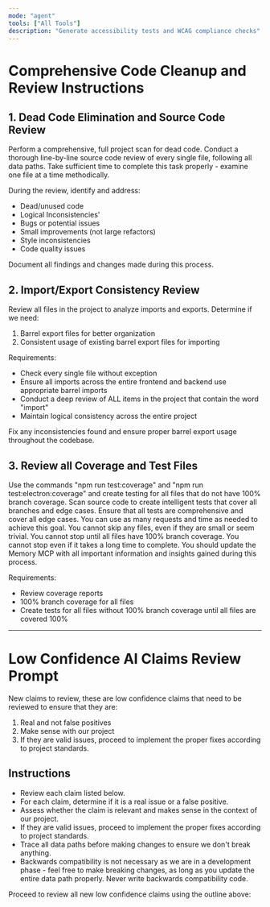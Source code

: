```yaml
---
mode: "agent"
tools: ["All Tools"]
description: "Generate accessibility tests and WCAG compliance checks"
---
```


# Comprehensive Code Cleanup and Review Instructions

## 1. Dead Code Elimination and Source Code Review

Perform a comprehensive, full project scan for dead code. Conduct a thorough line-by-line source code review of every single file, following all data paths. Take sufficient time to complete this task properly - examine one file at a time methodically.

During the review, identify and address:

- Dead/unused code
- Logical Inconsistencies'
- Bugs or potential issues
- Small improvements (not large refactors)
- Style inconsistencies
- Code quality issues

Document all findings and changes made during this process.

## 2. Import/Export Consistency Review

Review all files in the project to analyze imports and exports. Determine if we need:

1. Barrel export files for better organization
2. Consistent usage of existing barrel export files for importing

Requirements:

- Check every single file without exception
- Ensure all imports across the entire frontend and backend use appropriate barrel imports
- Conduct a deep review of ALL items in the project that contain the word "import"
- Maintain logical consistency across the entire project

Fix any inconsistencies found and ensure proper barrel export usage throughout the codebase.

## 3. Review all Coverage and Test Files

Use the commands "npm run test:coverage" and "npm run test:electron:coverage" and create testing for all files that do not have 100% branch coverage.
Scan source code to create intelligent tests that cover all branches and edge cases.
Ensure that all tests are comprehensive and cover all edge cases.
You can use as many requests and time as needed to achieve this goal.
You cannot skip any files, even if they are small or seem trivial.
You cannot stop until all files have 100% branch coverage.
You cannot stop even if it takes a long time to complete.
You should update the Memory MCP with all important information and insights gained during this process.

Requirements:

- Review coverage reports
- 100% branch coverage for all files
- Create tests for all files without 100% branch coverage until all files are covered 100%

---

# Low Confidence AI Claims Review Prompt

New claims to review, these are low confidence claims that need to be reviewed to ensure that they are:

1. Real and not false positives
2. Make sense with our project
3. If they are valid issues, proceed to implement the proper fixes according to project standards.

## Instructions

- Review each claim listed below.
- For each claim, determine if it is a real issue or a false positive.
- Assess whether the claim is relevant and makes sense in the context of our project.
- If they are valid issues, proceed to implement the proper fixes according to project standards.
- Trace all data paths before making changes to ensure we don't break anything.
- Backwards compatibility is not necessary as we are in a development phase - feel free to make breaking changes, as long as you update the entire data path properly. Never write backwards compatibility code.

Proceed to review all new low confidence claims using the outline above:
